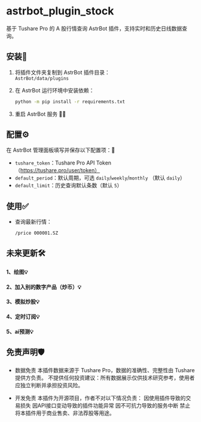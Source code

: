 # astrbot_plugin_stock

基于 Tushare Pro 的 A 股行情查询 AstrBot 插件，支持实时和历史日线数据查询。

## 安装🚀

1. 将插件文件夹复制到 AstrBot 插件目录：  
   `AstrBot/data/plugins`  
2. 在 AstrBot 运行环境中安装依赖：  
   ```bash
   python -m pip install -r requirements.txt
   ```

3. 重启 AstrBot 服务 🚀🔄

## 配置⚙️

在 AstrBot 管理面板填写并保存以下配置项：📝  
- `tushare_token`：Tushare Pro API Token  （https://tushare.pro/user/token）
- `default_period`：默认周期，可选 `daily`/`weekly`/`monthly` （默认 `daily`）  
- `default_limit`：历史查询默认条数（默认 `5`）

## 使用✅

- 查询最新行情：  
  ```text
  /price 000001.SZ
  ```

## 未来更新🛠️

#### 1、绘图💡
#### 2、加入别的数字产品（炒币）💡
#### 3、模拟炒股💡
#### 4、定时订阅💡
#### 5、ai预测💡

## 免责声明🛡️

- 数据免责
   本插件数据来源于 Tushare Pro，数据的准确性、完整性由 Tushare 提供方负责。
不提供任何投资建议：所有数据展示仅供技术研究参考，使用者应独立判断并承担投资风险。

- 开发免责
   本插件为开源项目，作者不对以下情况负责：
因使用插件导致的交易损失
因API接口变动导致的插件功能异常
因不可抗力导致的服务中断
禁止将本插件用于商业售卖、非法荐股等用途。
